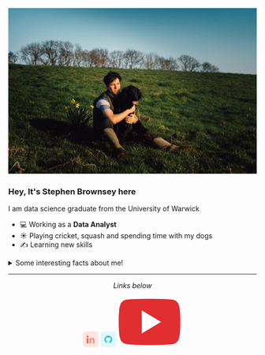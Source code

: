 <img src="https://github.com/Brownsey/Brownsey/blob/master/readme/photo.jpg">

### Hey, It's Stephen Brownsey here
I am data science graduate from the University of Warwick

- 💻 Working as a **Data Analyst**
- ☀️ Playing cricket, squash and spending time with my dogs
- ✍️ Learning new skills

<details>
  <summary>Some interesting facts about me!</summary>
  <br>
  
  - Currently learning PowerBI and preparing to start taking AWS exams ⭐️
  
  - Enjoy the countryside and spending time away from my computer screen when I have downtime

  ![My github stats](https://github-readme-stats.vercel.app/api?username=Brownsey&show_icons=true)
</details>
 

<hr>
<p align="center">
  <i>Links below</i>

  <p align="center">
    <a href="https://www.linkedin.com/in/stephen-brownsey/" alt="Linkedin"><img src="https://github.com/Brownsey/Brownsey/blob/master/readme/linkedin.png"></a>
    <a href="https://github.com/Brownsey" alt="GitHub"><img src="https://github.com/Brownsey/Brownsey/blob/master/readme/github.png"></a>
    <a href="https://www.youtube.com/channel/UClz6D0RU-xQTq1V0q6sV40Q" alt="Medium"><img src="https://github.com/Brownsey/Brownsey/blob/master/readme/youtube.png"></a>

  </p>
  
</p>

